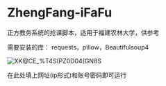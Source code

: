 # ZhengFang-iFaFu
正方教务系统的抢课脚本，适用于福建农林大学，供参考

需要安装的库：
requests，pillow，Beautifulsoup4

![XK@CE_%T4S(PZ0D04(GN8S](https://user-images.githubusercontent.com/73115010/128710504-2bbfd5c7-5261-4b18-a65b-92b3160fd947.png)

在此处填上网址(ip形式)和账号密码即可运行
